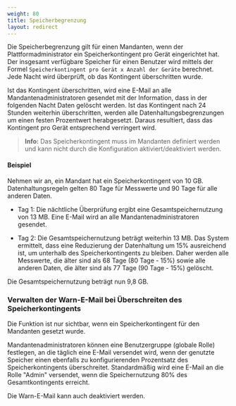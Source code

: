 ```yaml
---
weight: 80
title: Speicherbegrenzung
layout: redirect
---
```



Die Speicherbegrenzung gilt für einen Mandanten, wenn der Plattformadministrator ein Speicherkontingent pro Gerät eingerichtet hat. Der insgesamt verfügbare Speicher für einen Benutzer wird mittels der Formel `Speicherkontingent pro Gerät x Anzahl der Geräte` berechnet. Jede Nacht wird überprüft, ob das Kontingent überschritten wurde.

Ist das Kontingent überschritten, wird eine E-Mail an alle Mandantenadministratoren gesendet mit der Information, dass in der folgenden Nacht Daten gelöscht werden. Ist das Kontingent nach 24 Stunden weiterhin überschritten, werden alle Datenhaltungsbegrenzungen um einen festen Prozentwert herabgesetzt. Daraus resultiert, dass das Kontingent pro Gerät entsprechend verringert wird.

>**Info:** Das Speicherkontingent muss im Mandanten definiert werden und kann nicht durch die Konfiguration aktiviert/deaktiviert werden.

#### Beispiel

Nehmen wir an, ein Mandant hat ein Speicherkontingent von 10 GB. Datenhaltungsregeln gelten 80 Tage für Messwerte und 90 Tage für alle anderen Daten.

 - Tag 1: Die nächtliche Überprüfung ergibt eine Gesamtspeichernutzung von 13 MB. Eine E-Mail wird an alle Mandantenadministratoren gesendet.

 - Tag 2: Die Gesamtspeichernutzung beträgt weiterhin 13 MB. Das System ermittelt, dass eine Reduzierung der Datenhaltung um 15% ausreichend ist, um unterhalb des Speicherkontingents zu bleiben. Daher werden alle Messwerte, die älter sind als 68 Tage (80 Tage - 15%) sowie alle anderen Daten, die älter sind als 77 Tage (90 Tage - 15%) gelöscht.

Die Gesamtspeichernutzung beträgt nun 9,8 GB.


### <a name="warningEmail"></a>Verwalten der Warn-E-Mail bei Überschreiten des Speicherkontingents

Die Funktion ist nur sichtbar, wenn ein Speicherkontingent für den Mandanten gesetzt wurde.

Mandantenadministratoren können eine Benutzergruppe (globale Rolle) festlegen, an die täglich eine E-Mail versendet wird, wenn der genutzte Speicher einen ebenfalls zu konfigurierenden Prozentsatz des Speicherkontingents überschreitet. Standardmäßig wird eine E-Mail an die Rolle "Admin" versendet, wenn die Speichernutzung 80% des Gesamtkontingents erreicht.

Die Warn-E-Mail kann auch deaktiviert werden.
